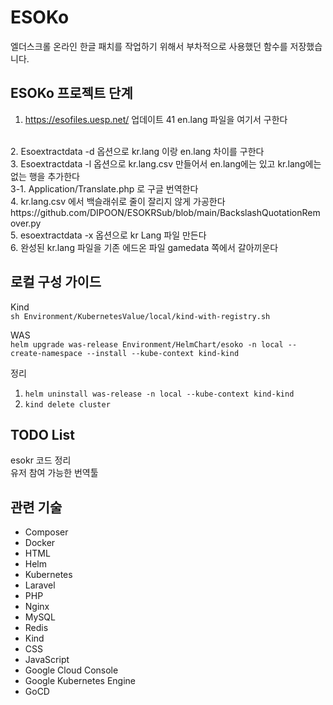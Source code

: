 # ESOKo

엘더스크롤 온라인 한글 패치를 작업하기 위해서 부차적으로 사용했던 함수를 저장했습니다.

## ESOKo 프로젝트 단계
1. https://esofiles.uesp.net/ 업데이트 41 en.lang 파일을 여기서 구한다
<br>
2. Esoextractdata -d 옵션으로 kr.lang 이랑 en.lang 차이를 구한다
<br>
3. Esoextractdata -l 옵션으로 kr.lang.csv 만들어서 en.lang에는 있고 kr.lang에는 없는 행을 추가한다
<br>
  3-1. Application/Translate.php 로 구글 번역한다
  <br>
4. kr.lang.csv 에서 백슬래쉬로 줄이 잘리지 않게 가공한다
https://github.com/DIPOON/ESOKRSub/blob/main/BackslashQuotationRemover.py
<br>
5. esoextractdata -x 옵션으로 kr Lang 파일 만든다
<br>
6. 완성된 kr.lang 파일을 기존 에드온 파일 gamedata 쪽에서 갈아끼운다

## 로컬 구성 가이드
Kind <br>
`sh Environment/KubernetesValue/local/kind-with-registry.sh`

WAS <br>
`helm upgrade was-release Environment/HelmChart/esoko -n local --create-namespace --install --kube-context kind-kind`

정리
1. `helm uninstall was-release -n local --kube-context kind-kind`
2. `kind delete cluster`

## TODO List
esokr 코드 정리
<br>
유저 참여 가능한 번역툴

## 관련 기술
<ul>
<li>Composer</li>
<li>Docker</li>
<li>HTML</li>
<li>Helm</li>
<li>Kubernetes</li>
<li>Laravel</li>
<li>PHP</li>
<li>Nginx</li>
<li>MySQL</li>
<li>Redis</li>
<li>Kind</li>
<li>CSS</li>
<li>JavaScript</li>
<li>Google Cloud Console</li>
<li>Google Kubernetes Engine</li>
<li>GoCD</li>
</ul>